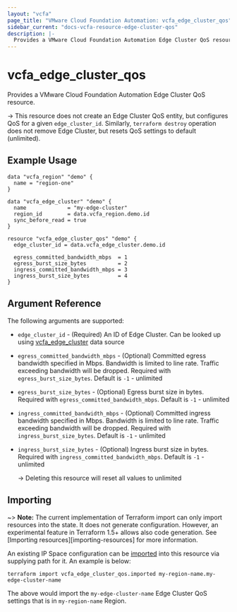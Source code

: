 ```yaml
---
layout: "vcfa"
page_title: "VMware Cloud Foundation Automation: vcfa_edge_cluster_qos"
sidebar_current: "docs-vcfa-resource-edge-cluster-qos"
description: |-
  Provides a VMware Cloud Foundation Automation Edge Cluster QoS resource.
---
```


# vcfa\_edge\_cluster\_qos

Provides a VMware Cloud Foundation Automation Edge Cluster QoS resource.

-> This resource does not create an Edge Cluster QoS entity, but configures QoS for a given
`edge_cluster_id`. Similarly, `terraform destroy` operation does not remove Edge Cluster, but resets
QoS settings to default (unlimited). 

## Example Usage

```hcl
data "vcfa_region" "demo" {
  name = "region-one"
}

data "vcfa_edge_cluster" "demo" {
  name             = "my-edge-cluster"
  region_id        = data.vcfa_region.demo.id
  sync_before_read = true
}

resource "vcfa_edge_cluster_qos" "demo" {
  edge_cluster_id = data.vcfa_edge_cluster.demo.id

  egress_committed_bandwidth_mbps  = 1
  egress_burst_size_bytes          = 2
  ingress_committed_bandwidth_mbps = 3
  ingress_burst_size_bytes         = 4
}
```

## Argument Reference

The following arguments are supported:

* `edge_cluster_id` - (Required) An ID of Edge Cluster. Can be looked up using
  [vcfa_edge_cluster](/providers/vmware/vcfa/latest/docs/data-sources/edge_cluster) data source
* `egress_committed_bandwidth_mbps` - (Optional) Committed egress bandwidth specified in Mbps.
  Bandwidth is limited to line rate. Traffic exceeding bandwidth will be dropped. Required with
  `egress_burst_size_bytes`. Default is `-1` - unlimited
* `egress_burst_size_bytes` - (Optional) Egress burst size in bytes. Required with
  `egress_committed_bandwidth_mbps`. Default is `-1` - unlimited
* `ingress_committed_bandwidth_mbps` - (Optional) Committed ingress bandwidth specified in Mbps.
  Bandwidth is limited to line rate. Traffic exceeding bandwidth will be dropped. Required with
  `ingress_burst_size_bytes`. Default is `-1` - unlimited
* `ingress_burst_size_bytes` - (Optional) Ingress burst size in bytes. Required with
  `ingress_committed_bandwidth_mbps`. Default is `-1` - unlimited

  -> Deleting this resource will reset all values to unlimited

## Importing

~> **Note:** The current implementation of Terraform import can only import resources into the
state. It does not generate configuration. However, an experimental feature in Terraform 1.5+ allows
also code generation. See [Importing resources][importing-resources] for more information.

An existing IP Space configuration can be [imported][docs-import] into this resource via supplying
path for it. An example is below:

[docs-import]: https://www.terraform.io/docs/import/

```
terraform import vcfa_edge_cluster_qos.imported my-region-name.my-edge-cluster-name
```

The above would import the `my-edge-cluster-name` Edge Cluster QoS settings that is in
`my-region-name` Region.
